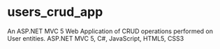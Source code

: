 # users_crud_app

An ASP.NET MVC 5 Web Application of CRUD operations performed on User entities.
ASP.NET MVC 5, C#, JavaScript, HTML5, CSS3
